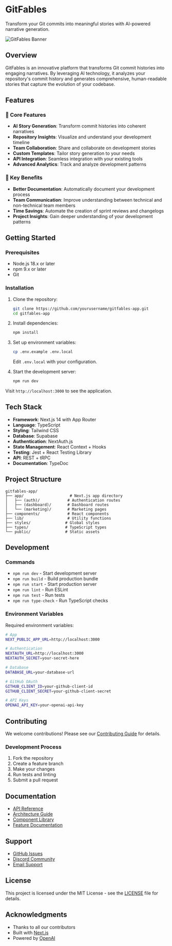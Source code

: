 # GitFables

Transform your Git commits into meaningful stories with AI-powered narrative generation.

![GitFables Banner](public/images/banner.png)

## Overview

GitFables is an innovative platform that transforms Git commit histories into engaging narratives. By leveraging AI technology, it analyzes your repository's commit history and generates comprehensive, human-readable stories that capture the evolution of your codebase.

## Features

### 🎯 Core Features

- **AI Story Generation**: Transform commit histories into coherent narratives
- **Repository Insights**: Visualize and understand your development timeline
- **Team Collaboration**: Share and collaborate on development stories
- **Custom Templates**: Tailor story generation to your needs
- **API Integration**: Seamless integration with your existing tools
- **Advanced Analytics**: Track and analyze development patterns

### 🚀 Key Benefits

- **Better Documentation**: Automatically document your development process
- **Team Communication**: Improve understanding between technical and non-technical team members
- **Time Savings**: Automate the creation of sprint reviews and changelogs
- **Project Insights**: Gain deeper understanding of your development patterns

## Getting Started

### Prerequisites

- Node.js 18.x or later
- npm 9.x or later
- Git

### Installation

1. Clone the repository:

   ```bash
   git clone https://github.com/yourusername/gitfables-app.git
   cd gitfables-app
   ```

2. Install dependencies:

   ```bash
   npm install
   ```

3. Set up environment variables:

   ```bash
   cp .env.example .env.local
   ```

   Edit `.env.local` with your configuration.

4. Start the development server:
   ```bash
   npm run dev
   ```

Visit `http://localhost:3000` to see the application.

## Tech Stack

- **Framework**: Next.js 14 with App Router
- **Language**: TypeScript
- **Styling**: Tailwind CSS
- **Database**: Supabase
- **Authentication**: NextAuth.js
- **State Management**: React Context + Hooks
- **Testing**: Jest + React Testing Library
- **API**: REST + tRPC
- **Documentation**: TypeDoc

## Project Structure

```
gitfables-app/
├── app/                    # Next.js app directory
│   ├── (auth)/            # Authentication routes
│   ├── (dashboard)/       # Dashboard routes
│   └── (marketing)/       # Marketing pages
├── components/            # React components
├── lib/                   # Utility functions
├── styles/               # Global styles
├── types/                # TypeScript types
└── public/               # Static assets
```

## Development

### Commands

- `npm run dev` - Start development server
- `npm run build` - Build production bundle
- `npm run start` - Start production server
- `npm run lint` - Run ESLint
- `npm run test` - Run tests
- `npm run type-check` - Run TypeScript checks

### Environment Variables

Required environment variables:

```bash
# App
NEXT_PUBLIC_APP_URL=http://localhost:3000

# Authentication
NEXTAUTH_URL=http://localhost:3000
NEXTAUTH_SECRET=your-secret-here

# Database
DATABASE_URL=your-database-url

# GitHub OAuth
GITHUB_CLIENT_ID=your-github-client-id
GITHUB_CLIENT_SECRET=your-github-client-secret

# API Keys
OPENAI_API_KEY=your-openai-api-key
```

## Contributing

We welcome contributions! Please see our [Contributing Guide](CONTRIBUTING.md) for details.

### Development Process

1. Fork the repository
2. Create a feature branch
3. Make your changes
4. Run tests and linting
5. Submit a pull request

## Documentation

- [API Reference](docs/api-reference.md)
- [Architecture Guide](docs/architecture/README.md)
- [Component Library](docs/components/README.md)
- [Feature Documentation](docs/features/README.md)

## Support

- [GitHub Issues](https://github.com/yourusername/gitfables-app/issues)
- [Discord Community](https://discord.gg/gitfables)
- [Email Support](mailto:support@gitfables.com)

## License

This project is licensed under the MIT License - see the [LICENSE](LICENSE) file for details.

## Acknowledgments

- Thanks to all our contributors
- Built with [Next.js](https://nextjs.org/)
- Powered by [OpenAI](https://openai.com/)

